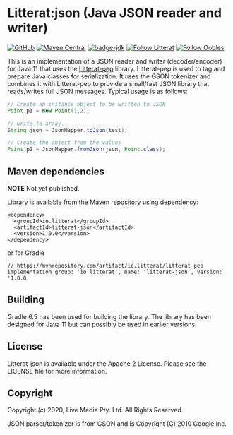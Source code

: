 
# Litterat:json (Java JSON reader and writer)

[![GitHub](https://img.shields.io/github/license/litterat/pep-java)](https://github.com/litterat/litterat-json/blob/master/LICENSE)
[![Maven Central](https://img.shields.io/maven-central/v/io.litterat/litterat-json.svg)](https://search.maven.org/search?q=io.litterat.litterat-json)
[![badge-jdk](https://img.shields.io/badge/jdk-11-green.svg)](http://www.oracle.com/technetwork/java/javase/downloads/index.html)
[![Follow Litterat](https://img.shields.io/twitter/follow/litterat_io.svg?style=social)](https://twitter.com/litterat_io)
[![Follow Oobles](https://img.shields.io/twitter/follow/oobles.svg?style=social)](https://twitter.com/oobles)

This is an implementation of a JSON reader and writer (decoder/encoder) for Java 11 that uses the [Litterat-pep](https://github.com/litterat/pep-java) library. Litterat-pep is used to tag and prepare Java classes for serialization. It uses the GSON tokenizer and combines it with Litterat-pep to provide a small/fast JSON library that reads/writes full JSON messages. Typical usage is as follows:

```java
// Create an instance object to be written to JSON
Point p1 = new Point(1,2);

// write to array.
String json = JsonMapper.toJson(test);

// Create the object from the values
Point p2 = JsonMapper.fromJson(json, Point.class);
```

## Maven dependencies

__NOTE__ Not yet published.

Library is available from the [Maven repository](https://mvnrepository.com/artifact/io.litterat/litterat-json) using dependency:

```
<dependency>
  <groupId>io.litterat</groupId>
  <artifactId>litterat-json</artifactId>
  <version>1.0.0</version>
</dependency>
```

or for Gradle

```
// https://mvnrepository.com/artifact/io.litterat/litterat-pep
implementation group: 'io.litterat', name: 'litterat-json', version: '1.0.0'
```

## Building

Gradle 6.5 has been used for building the library. The library has been designed for Java 11 but can possibly be used in earlier versions.


## License

Litterat-json is available under the Apache 2 License. Please see the LICENSE file for more information.

## Copyright

Copyright (c) 2020, Live Media Pty. Ltd. All Rights Reserved.

JSON parser/tokenizer is from GSON and is Copyright (C) 2010 Google Inc.
